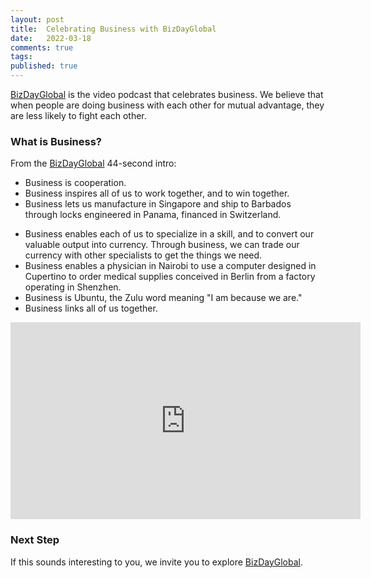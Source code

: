 ```yaml
---
layout: post
title:  Celebrating Business with BizDayGlobal
date:   2022-03-18
comments: true
tags: 
published: true
---
```

[BizDayGlobal](https://bizdayglobal.com) is the video podcast that celebrates business. We believe that when people are doing business with each other for mutual advantage, they are less likely to fight each other.

### What is Business?

From the [BizDayGlobal](https://bizdayglobal.com) 44-second intro:

* Business is cooperation.
* Business inspires all of us to work together, and to win together.
* Business lets us manufacture in Singapore and ship to Barbados through locks engineered in Panama, financed in Switzerland.

<!--more-->

* Business enables each of us to specialize in a skill, and to convert our valuable output into currency. Through business, we can trade our currency with other specialists to get the things we need.
* Business enables a physician in Nairobi to use a computer designed in Cupertino to order medical supplies conceived in Berlin from a factory operating in Shenzhen.
* Business is Ubuntu, the Zulu word meaning "I am because we are."
* Business links all of us together.

<iframe width="560" height="315" src="https://www.youtube.com/embed/_WSg7jV8l_k" title="YouTube video player" frameborder="0" allow="accelerometer; autoplay; clipboard-write; encrypted-media; gyroscope; picture-in-picture" allowfullscreen></iframe>


### Next Step

If this sounds interesting to you, we invite you to explore [BizDayGlobal](https://bizdayglobal.com).